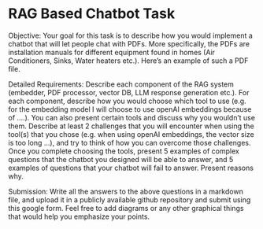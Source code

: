 # RAG Based Chatbot Task

Objective: Your goal for this task is to describe how you would implement a chatbot that will let people chat with PDFs. More specifically, the PDFs are installation manuals for different equipment found in homes (Air Conditioners, Sinks, Water heaters etc.). Here’s an example of such a PDF file.

Detailed Requirements:
Describe each component of the RAG system (embedder, PDF processor, vector DB, LLM response generation etc.). For each component, describe how you would choose which tool to use (e.g. for the embedding model I will choose to use openAI embeddings because of ….). You can also present certain tools and discuss why you wouldn’t use them.
Describe at least 2 challenges that you will encounter when using the tool(s) that you chose (e.g. when using openAI embeddings, the vector size is too long …), and try to think of how you can overcome those challenges.
Once you complete choosing the tools, present 5 examples of complex questions that the chatbot you designed will be able to answer, and 5 examples of questions that your chatbot will fail to answer. Present reasons why.

Submission: Write all the answers to the above questions in a markdown file, and upload it in a publicly available github repository and submit using this google form. Feel free to add diagrams or any other graphical things that would help you emphasize your points.
